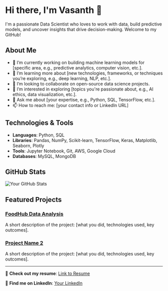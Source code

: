 # Hi there, I'm Vasanth 👋

I'm a passionate Data Scientist who loves to work with data, build predictive models, and uncover insights that drive decision-making. Welcome to my GitHub!

## About Me

- 🔭 I’m currently working on building machine learning models for [specific area, e.g., predictive analytics, computer vision, etc.].
- 🌱 I’m learning more about [new technologies, frameworks, or techniques you’re exploring, e.g., deep learning, NLP, etc.].
- 👯 I’m looking to collaborate on open-source data science projects.
- 🤔 I’m interested in exploring [topics you're passionate about, e.g., AI ethics, data visualization, etc.].
- 💬 Ask me about [your expertise, e.g., Python, SQL, TensorFlow, etc.].
- 📫 How to reach me: [your contact info or LinkedIn URL]

## Technologies & Tools

- **Languages**: Python,  SQL
- **Libraries**: Pandas, NumPy, Scikit-learn, TensorFlow, Keras, Matplotlib, Seaborn, Plotly
- **Tools**: Jupyter Notebook, Git,  AWS, Google Cloud
- **Databases**: MySQL, MongoDB

## GitHub Stats

![Your GitHub Stats](https://github-readme-stats.vercel.app/api?username=yourusername&show_icons=true&hide_title=true&count_private=true&hide=prs)

## Featured Projects

### [FoodHub Data Analysis](https://github.com/Vasanth0224/FoodHub-Data-Analysis.git)
A short description of the project: [what you did, technologies used, key outcomes].

### [Project Name 2](link-to-project)
A short description of the project: [what you did, technologies used, key outcomes].

---

📄 **Check out my resume**: [Link to Resume](#)

🔗 **Find me on LinkedIn**: [Your LinkedIn](#)

<!-- You can also add more sections like social links, achievements, etc. -->
